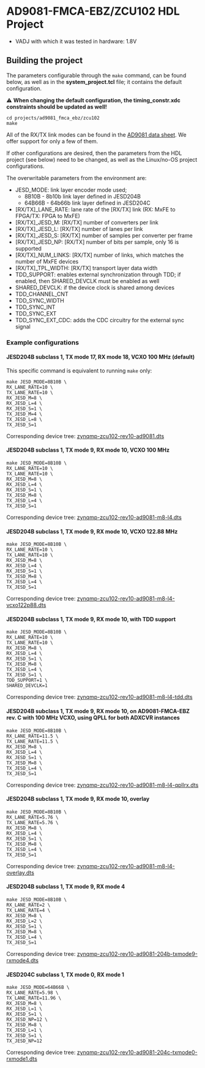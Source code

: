 <!-- no_no_os -->

# AD9081-FMCA-EBZ/ZCU102 HDL Project

- VADJ with which it was tested in hardware: 1.8V

## Building the project

The parameters configurable through the `make` command, can be found below, as well as in the **system_project.tcl** file; it contains the default configuration.

:warning: **When changing the default configuration, the timing_constr.xdc constraints should be updated as well!**

```
cd projects/ad9081_fmca_ebz/zcu102
make
```

All of the RX/TX link modes can be found in the [AD9081 data sheet](https://www.analog.com/media/en/technical-documentation/user-guides/ad9081-ad9082-ug-1578.pdf). We offer support for only a few of them.

If other configurations are desired, then the parameters from the HDL project (see below) need to be changed, as well as the Linux/no-OS project configurations.

The overwritable parameters from the environment are:

- JESD_MODE: link layer encoder mode used;
  - 8B10B - 8b10b link layer defined in JESD204B
  - 64B66B - 64b66b link layer defined in JESD204C
- [RX/TX]_LANE_RATE: lane rate of the [RX/TX] link (RX: MxFE to FPGA/TX: FPGA to MxFE)
- [RX/TX]_JESD_M: [RX/TX] number of converters per link
- [RX/TX]_JESD_L: [RX/TX] number of lanes per link
- [RX/TX]_JESD_S: [RX/TX] number of samples per converter per frame
- [RX/TX]_JESD_NP: [RX/TX] number of bits per sample, only 16 is supported
- [RX/TX]_NUM_LINKS: [RX/TX] number of links, which matches the number of MxFE devices
- [RX/TX]_TPL_WIDTH: [RX/TX] transport layer data width
- TDD_SUPPORT: enables external synchronization through TDD; if enabled, then SHARED_DEVCLK must be enabled as well
- SHARED_DEVCLK: if the device clock is shared among devices
- TDD_CHANNEL_CNT
- TDD_SYNC_WIDTH
- TDD_SYNC_INT
- TDD_SYNC_EXT
- TDD_SYNC_EXT_CDC: adds the CDC circuitry for the external sync signal

### Example configurations

#### JESD204B subclass 1, TX mode 17, RX mode 18, VCXO 100 MHz (default)

This specific command is equivalent to running `make` only:

```
make JESD_MODE=8B10B \
RX_LANE_RATE=10 \
TX_LANE_RATE=10 \
RX_JESD_M=8 \
RX_JESD_L=4 \
RX_JESD_S=1 \
TX_JESD_M=4 \
TX_JESD_L=8 \
TX_JESD_S=1
```

Corresponding device tree: [zynqmp-zcu102-rev10-ad9081.dts](https://github.com/analogdevicesinc/linux/blob/main/arch/arm64/boot/dts/xilinx/zynqmp-zcu102-rev10-ad9081.dts)

#### JESD204B subclass 1, TX mode 9, RX mode 10, VCXO 100 MHz

```
make JESD_MODE=8B10B \
RX_LANE_RATE=10 \
TX_LANE_RATE=10 \
RX_JESD_M=8 \
RX_JESD_L=4 \
RX_JESD_S=1 \
TX_JESD_M=8 \
TX_JESD_L=4 \
TX_JESD_S=1
```

Corresponding device tree: [zynqmp-zcu102-rev10-ad9081-m8-l4.dts](https://github.com/analogdevicesinc/linux/blob/main/arch/arm64/boot/dts/xilinx/zynqmp-zcu102-rev10-ad9081-m8-l4.dts)

#### JESD204B subclass 1, TX mode 9, RX mode 10, VCXO 122.88 MHz

```
make JESD_MODE=8B10B \
RX_LANE_RATE=10 \
TX_LANE_RATE=10 \
RX_JESD_M=8 \
RX_JESD_L=4 \
RX_JESD_S=1 \
TX_JESD_M=8 \
TX_JESD_L=4 \
TX_JESD_S=1
```

Corresponding device tree: [zynqmp-zcu102-rev10-ad9081-m8-l4-vcxo122p88.dts](https://github.com/analogdevicesinc/linux/blob/main/arch/arm64/boot/dts/xilinx/zynqmp-zcu102-rev10-ad9081-m8-l4-vcxo122p88.dts)

#### JESD204B subclass 1, TX mode 9, RX mode 10, with TDD support

```
make JESD_MODE=8B10B \
RX_LANE_RATE=10 \
TX_LANE_RATE=10 \
RX_JESD_M=8 \
RX_JESD_L=4 \
RX_JESD_S=1 \
TX_JESD_M=8 \
TX_JESD_L=4 \
TX_JESD_S=1 \
TDD_SUPPORT=1 \
SHARED_DEVCLK=1
```

Corresponding device tree: [zynqmp-zcu102-rev10-ad9081-m8-l4-tdd.dts](https://github.com/analogdevicesinc/linux/blob/main/arch/arm64/boot/dts/xilinx/zynqmp-zcu102-rev10-ad9081-m8-l4-tdd.dts)

#### JESD204B subclass 1, TX mode 9, RX mode 10, on AD9081-FMCA-EBZ rev. C with 100 MHz VCXO, using QPLL for both ADXCVR instances

```
make JESD_MODE=8B10B \
RX_LANE_RATE=11.5 \
TX_LANE_RATE=11.5 \
RX_JESD_M=8 \
RX_JESD_L=4 \
RX_JESD_S=1 \
TX_JESD_M=8 \
TX_JESD_L=4 \
TX_JESD_S=1
```

Corresponding device tree: [zynqmp-zcu102-rev10-ad9081-m8-l4-qpllrx.dts](https://github.com/analogdevicesinc/linux/blob/main/arch/arm64/boot/dts/xilinx/zynqmp-zcu102-rev10-ad9081-m8-l4-qpllrx.dts)

#### JESD204B subclass 1, TX mode 9, RX mode 10, overlay

```
make JESD_MODE=8B10B \
RX_LANE_RATE=5.76 \
TX_LANE_RATE=5.76 \
RX_JESD_M=8 \
RX_JESD_L=4 \
RX_JESD_S=1 \
TX_JESD_M=8 \
TX_JESD_L=4 \
TX_JESD_S=1
```

Corresponding device tree: [zynqmp-zcu102-rev10-ad9081-m8-l4-overlay.dts](https://github.com/analogdevicesinc/linux/blob/main/arch/arm64/boot/dts/xilinx/zynqmp-zcu102-rev10-ad9081-m8-l4-overlay.dts)

#### JESD204B subclass 1, TX mode 9, RX mode 4

```
make JESD_MODE=8B10B \
RX_LANE_RATE=2 \
TX_LANE_RATE=4 \
RX_JESD_M=8 \
RX_JESD_L=2 \
RX_JESD_S=1 \
TX_JESD_M=8 \
TX_JESD_L=4 \
TX_JESD_S=1
```

Corresponding device tree: [zynqmp-zcu102-rev10-ad9081-204b-txmode9-rxmode4.dts](https://github.com/analogdevicesinc/linux/blob/main/arch/arm64/boot/dts/xilinx/zynqmp-zcu102-rev10-ad9081-204b-txmode9-rxmode4.dts)

#### JESD204C subclass 1, TX mode 0, RX mode 1

```
make JESD_MODE=64B66B \
RX_LANE_RATE=5.98 \
TX_LANE_RATE=11.96 \
RX_JESD_M=8 \
RX_JESD_L=1 \
RX_JESD_S=1 \
RX_JESD_NP=12 \
TX_JESD_M=8 \
TX_JESD_L=1 \
TX_JESD_S=1 \
TX_JESD_NP=12
```

Corresponding device tree: [zynqmp-zcu102-rev10-ad9081-204c-txmode0-rxmode1.dts](https://github.com/analogdevicesinc/linux/blob/main/arch/arm64/boot/dts/xilinx/zynqmp-zcu102-rev10-ad9081-204c-txmode0-rxmode1.dts)
